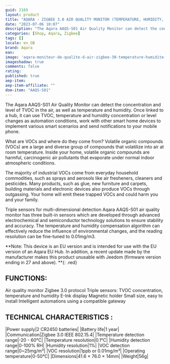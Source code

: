 ```yaml
---
guid: 2169
layout: product 
title: "AQARA - ZIGBEE 3.0 AIR QUALITY MONITOR (TEMPERATURE, HUMIDITY, TVOC) - AAQS-S01"
date: "2023-07-06 10:07"
description: "The Aqara AAQS-S01 Air Quality Monitor can detect the concentration and level of TVOC in the air, as well as temperature and humidity."
categories: [Shop, Aqara, Zigbee]
tags: []
locale: en_GB
brand: Aqara
ean: 
image: 'aqara-moniteur-de-qualite-d-air-zigbee-30-temperature-humidite-covt-aaqs-s01.jpg'
imageshadow: true
comments: false
rating:  
published: true
aep-item: 
aep-item-affiliate: ""
dom-item: "AAQS-S01"
---
```


The Aqara AAQS-S01 Air Quality Monitor can detect the concentration and level of TVOC in the air, as well as temperature and humidity. Once linked to a hub, it can use TVOC, temperature and humidity concentration or level changes as automation conditions, work with other smart home devices to implement various smart scenarios and send notifications to your mobile phone.

What are VOCs and where do they come from?
Volatile organic compounds (VOCs) are a large and diverse group of compounds that volatilize into air at room temperature. Inside your home, volatile organic compounds are harmful, carcinogenic air pollutants that evaporate under normal indoor atmospheric conditions.

The majority of industrial VOCs come from everyday household commodities, such as sprays and aerosols like air fresheners, cleaners and pesticides. Many products, such as glue, new furniture and carpets, building materials and electronic devices also produce VOCs through outgassing. Your home will emit these trapped VOCs and could harm you and your family.

Triple sensors for multi-dimensional detection
Aqara AAQS-S01 air quality monitor has three built-in sensors which are developed through advanced electrochemical and semiconductor technology solutions to ensure stability and accuracy. The temperature and humidity compensation algorithm can effectively reduce the influence of environmental changes, and the reading resolution can be fine-tuned to 0.01mg/m3.

**Note: This device is an EU version and is intended for use with the EU version of an Aqara EU Hub. In addition, a recent update made by the manufacturer makes this product unusable with Jeedom (firmware version ending in 27 and above). **{: .red}

## FUNCTIONS:

Air quality monitor
Zigbee 3.0 protocol
Triple sensors: TVOC concentration, temperature and humidity
E-Ink display
Magnetic holder
Small size, easy to install
Intelligent automations using a compatible gateway
 

## TECHNICAL CHARACTERISTICS :

|Power supply|2 CR2450 batteries|
|Battery life|1 year|
|Communication|Zigbee 3.0 IEEE 802.15.4|
|Temperature detection range|-20 - 60°C|
|Temperature resolution|0.1°C|
|Humidity detection range|0-100% RH|
|Humidity resolution|1%|
|VOC detection range|0~25mg/m³|
|VOC resolution|1ppb or 0.01mg/m³|
|Operating temperature|0-50°C|
|Dimensions|41.6 × 76.0 × 14mm|
|Weight|56g|
